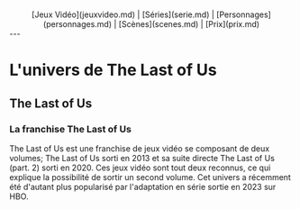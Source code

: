 <div style="position:fixed; top: 0; left:0; width: 200px; height: 100vh; background-image: url('thelastofus.jpg');">
</div>

<nav style="margin-top: 20px; text-align: center;">
[Jeux Vidéo](jeuxvideo.md) | [Séries](serie.md) | [Personnages](personnages.md) | [Scènes](scenes.md) | [Prix](prix.md)
</nav>
---

# L'univers de The Last of Us
## The Last of Us
### La franchise The Last of Us 

The Last of Us est une franchise de jeux vidéo se composant de deux volumes; The Last of Us sorti en 2013 et sa suite directe The Last of Us (part. 2) sorti en 2020.
Ces jeux vidéo sont tout deux reconnus, ce qui explique la possibilité de sortir un second volume. Cet univers a récemment été d'autant plus popularisé par l'adaptation en série sortie en 2023 sur HBO.
